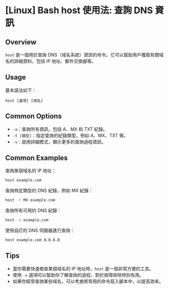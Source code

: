 # [Linux] Bash host 使用法: 查詢 DNS 資訊

## Overview
`host` 是一個用於查詢 DNS（域名系統）資訊的命令。它可以幫助用戶獲取有關域名的詳細資料，包括 IP 地址、郵件交換器等。

## Usage
基本語法如下：
```
host [選項] [域名]
```

## Common Options
- `-a`：查詢所有資訊，包括 A、MX 和 TXT 紀錄。
- `-t [類型]`：指定查詢的紀錄類型，例如 A、MX、TXT 等。
- `-v`：啟用詳細模式，顯示更多的查詢過程資訊。

## Common Examples
查詢某個域名的 IP 地址：
```bash
host example.com
```

查詢特定類型的 DNS 紀錄，例如 MX 紀錄：
```bash
host -t MX example.com
```

查詢所有可用的 DNS 紀錄：
```bash
host -a example.com
```

使用自訂的 DNS 伺服器進行查詢：
```bash
host example.com 8.8.8.8
```

## Tips
- 當你需要快速檢查某個域名的 IP 地址時，`host` 是一個非常方便的工具。
- 使用 `-v` 選項可以幫助你了解查詢的過程，對於故障排除特別有用。
- 如果你經常查詢某些域名，可以考慮將常用的命令寫入腳本中，以提高效率。